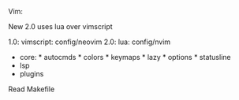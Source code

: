 Vim:

New 2.0 uses lua over vimscript

1.0: vimscript: config/neovim
2.0: lua: config/nvim
  - core:
        * autocmds
        * colors
        * keymaps
        * lazy
        * options
        * statusline
  - lsp
  - plugins

Read Makefile
